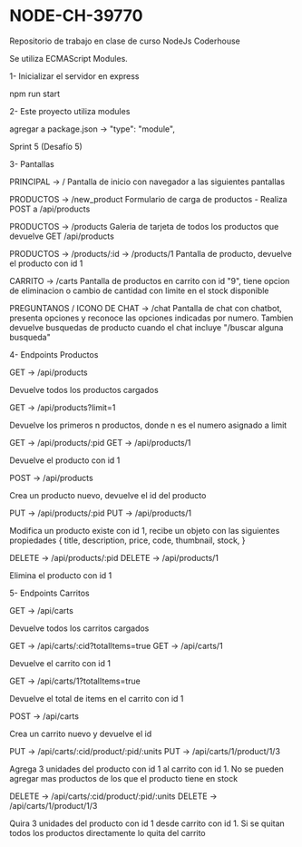 # NODE-CH-39770

Repositorio de trabajo en clase de curso NodeJs Coderhouse

Se utiliza ECMAScript Modules.

1- Inicializar el servidor en express

npm run start

2- Este proyecto utiliza modules

agregar a package.json -> "type": "module",

Sprint 5 (Desafío 5)

3- Pantallas

PRINCIPAL -> /
Pantalla de inicio con navegador a las siguientes pantallas

PRODUCTOS -> /new_product
Formulario de carga de productos - Realiza POST a /api/products

PRODUCTOS -> /products
Galeria de tarjeta de todos los productos que devuelve GET /api/products

PRODUCTOS -> /products/:id -> /products/1
Pantalla de producto, devuelve el producto con id 1

CARRITO -> /carts
Pantalla de productos en carrito con id "9", tiene opcion de eliminacion o cambio de cantidad con limite en el stock disponible

PREGUNTANOS / ICONO DE CHAT -> /chat
Pantalla de chat con chatbot, presenta opciones y reconoce las opciones indicadas por numero. Tambien devuelve busquedas de producto cuando el chat incluye "/buscar alguna busqueda"

4- Endpoints Productos

GET -> /api/products

Devuelve todos los productos cargados

GET -> /api/products?limit=1

Devuelve los primeros n productos, donde n es el numero asignado a limit

GET -> /api/products/:pid
GET -> /api/products/1

Devuelve el producto con id 1

POST -> /api/products

Crea un producto nuevo, devuelve el id del producto

PUT -> /api/products/:pid
PUT -> /api/products/1

Modifica un producto existe con id 1, recibe un objeto con las siguientes propiedades {
title,
description,
price,
code,
thumbnail,
stock,
}

DELETE -> /api/products/:pid
DELETE -> /api/products/1

Elimina el producto con id 1

5- Endpoints Carritos

GET -> /api/carts

Devuelve todos los carritos cargados

GET -> /api/carts/:cid?totalItems=true
GET -> /api/carts/1

Devuelve el carrito con id 1

GET -> /api/carts/1?totalItems=true

Devuelve el total de items en el carrito con id 1

POST -> /api/carts

Crea un carrito nuevo y devuelve el id

PUT -> /api/carts/:cid/product/:pid/:units
PUT -> /api/carts/1/product/1/3

Agrega 3 unidades del producto con id 1 al carrito con id 1. No se pueden agregar mas productos de los que el producto tiene en stock

DELETE -> /api/carts/:cid/product/:pid/:units
DELETE -> /api/carts/1/product/1/3

Quira 3 unidades del producto con id 1 desde carrito con id 1. Si se quitan todos los productos directamente lo quita del carrito

